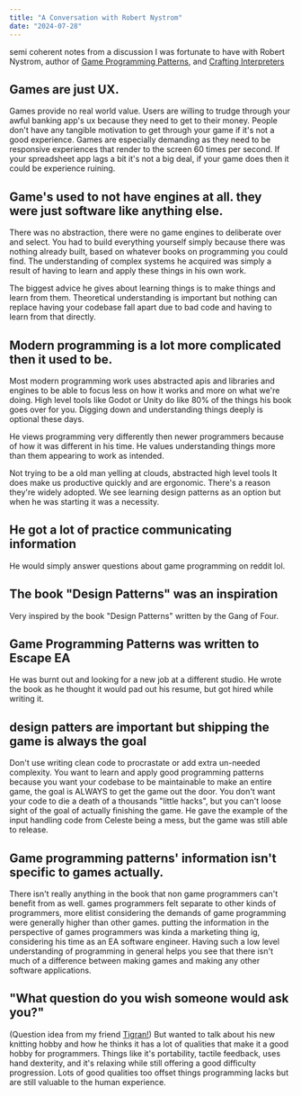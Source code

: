 ```yaml
---
title: "A Conversation with Robert Nystrom"
date: "2024-07-28"
---
```

semi coherent notes from a discussion I was fortunate to have with Robert Nystrom, author of [Game Programming Patterns](https://gameprogrammingpatterns.com/), and [Crafting Interpreters](https://craftinginterpreters.com/)

## Games are just UX. 
Games provide no real world value. Users are willing to trudge through your awful banking app's ux because they need to get to their money. People don't have any tangible motivation to get through your game if it's not a good experience. Games are especially demanding as they need to be responsive experiences that render to the screen 60 times per second. If your spreadsheet app lags a bit it's not a big deal, if your game does then it could be experience ruining.

## Game's used to not have engines at all. they were just software like anything else.
 There was no abstraction, there were no game engines to deliberate over and select. You had to build everything yourself simply because there was nothing already built, based on whatever books on programming you could find. The understanding of complex systems he acquired was simply a result of having to learn and apply these things in his own work. 

 The biggest advice he gives about learning things is to make things and learn from them. Theoretical understanding is important but nothing can replace having your codebase fall apart due to bad code and having to learn from that directly.

## Modern programming is a lot more complicated then it used to be.
Most modern programming work uses abstracted apis and libraries and engines to be able to focus less on how it works and more on what we're doing. High level tools like Godot or Unity do like 80% of the things his book goes over for you. Digging down and understanding things deeply is optional these days.

He views programming very differently then newer programmers because of how it was different in his time. He values understanding things more than them appearing to work as intended.

Not trying to be a old man yelling at clouds, abstracted high level tools It does make us productive quickly and are ergonomic. There's a reason they're widely adopted. We see learning design patterns as an option but when he was starting it was a necessity. 

## He got a lot of practice communicating information
 He would simply answer questions about game programming on reddit lol.

## The book "Design Patterns" was an inspiration
 Very inspired by the book "Design Patterns" written by the Gang of Four.

## Game Programming Patterns was written to Escape EA
He was burnt out and looking for a new job at a different studio. He wrote the book as he thought it would pad out his resume, but got hired while writing it.

## design patters are important but shipping the game is always the goal
Don't use writing clean code to procrastate or add extra un-needed complexity. You want to learn and apply good programming patterns because you want your codebase to be maintainable to make an entire game, the goal is ALWAYS to get the game out the door. You don't want your code to die a death of a thousands "little hacks", but you can't loose sight of the goal of actually finishing the game. He gave the example of the input handling code from Celeste being a mess, but the game was still able to release.

## Game programming patterns' information isn't specific to games actually.
There isn't really anything in the book that non game programmers can't benefit from as well. games programmers felt separate to other kinds of programmers, more elitist considering the demands of game programming were generally higher than other games. putting the information in the perspective of games programmers was kinda a marketing thing ig, considering his time as an EA software engineer. Having such a low level understanding of programming in general helps you see that there isn't much of a difference between making games and making any other software applications.

## "What question do you wish someone would ask you?" 
(Question idea from my friend [Tigran!](https://x.com/tigranbleyan))
But wanted to talk about his new knitting hobby and how he thinks it has a lot of qualities that make it a good hobby for programmers. 
Things like it's portability, tactile feedback, uses hand dexterity, and it's relaxing while still offering a good difficulty progression. Lots of good qualities too offset things programming lacks but are still valuable to the human experience. 

